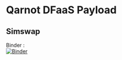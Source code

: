 # Qarnot DFaaS Payload



## Simswap 

Binder :   
[![Binder](https://mybinder.org/badge_logo.svg)](https://mybinder.org/v2/gh/gnebie/dfaas-qarnot/simswap)


